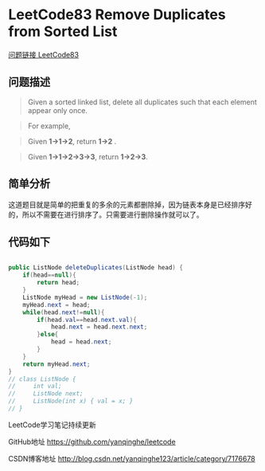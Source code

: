 # LeetCode83 Remove Duplicates from Sorted List

[问题链接 LeetCode83](https://leetcode.com/problems/remove-duplicates-from-sorted-list/description/)

## 问题描述

>Given a sorted linked list, delete all duplicates such that each element appear only once.

>For example,

>Given **1->1->2**, return **1->2** .

>Given **1->1->2->3->3**, return **1->2->3**. 

## 简单分析

这道题目就是简单的把重复的多余的元素都删除掉，因为链表本身是已经排序好的，所以不需要在进行排序了。只需要进行删除操作就可以了。

## 代码如下

``` java

public ListNode deleteDuplicates(ListNode head) {
    if(head==null){
        return head;
    }            
    ListNode myHead = new ListNode(-1);
    myHead.next = head;
    while(head.next!=null){
        if(head.val==head.next.val){
            head.next = head.next.next;
        }else{              
            head = head.next;
        }
    }    
    return myHead.next;
}
// class ListNode {
//     int val;
//     ListNode next;
//     ListNode(int x) { val = x; }
// }
```
LeetCode学习笔记持续更新

GitHub地址 https://github.com/yanqinghe/leetcode

CSDN博客地址 http://blog.csdn.net/yanqinghe123/article/category/7176678

